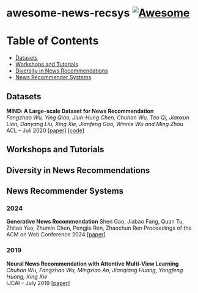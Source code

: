 # awesome-news-recsys [![Awesome](https://awesome.re/badge-flat2.svg)](https://awesome.re)

# Table of Contents

- [Datasets](#datasets)
- [Workshops and Tutorials](#workshops-and-tutorials)
- [Diversity in News Recommendations](#diversity-in-news-recommendations)
- [News Recommender Systems](#news-recommender-systems)

## Datasets

**MIND: A Large-scale Dataset for News Recommendation**  
*Fangzhao Wu, Ying Qiao, Jiun-Hung Chen, Chuhan Wu, Tao Qi, Jianxun Lian, Danyang Liu, Xing Xie, Jianfeng Gao, Winnie Wu and Ming Zhou*  
ACL – Juli 2020 [[paper](https://aclanthology.org/2020.acl-main.331/)] [[code](https://msnews.github.io/)]

## Workshops and Tutorials

## Diversity in News Recommendations

## News Recommender Systems

### 2024

**Generative News Recommendation**
Shen Gao, Jiabao Fang, Quan Tu, Zhitao Yao, Zhumin Chen, Pengjie Ren, Zhaochun Ren
Proceedings of the ACM on Web Conference 2024 [[paper](https://dl.acm.org/doi/abs/10.1145/3589334.3645448)]

### 2019

**Neural News Recommendation with Attentive Multi-View Learning**  
*Chuhan Wu, Fangzhao Wu, Mingxiao An, Jianqiang Huang, Yongfeng Huang, Xing Xie*  
IJCAI – July 2019 [[paper](https://www.ijcai.org/proceedings/2019/536)]
